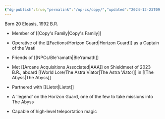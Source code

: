 ```yaml
---
{"dg-publish":true,"permalink":"/np-cs/copy/","updated":"2024-12-23T09:56:19.508-06:00"}
---
```


Born 20 Eleasis, 1992 B.R.

- Member of [[Copy's Family\|Copy's Family]]
- Operative of the [[Factions/Horizon Guard\|Horizon Guard]] as a Captain of the Vaati
- Friends of [[NPCs/Ble'ramath\|Ble'ramath]]

- Met [[Arcane Acquisitions Associated\|AAA]] on Shieldmeet of 2023 B.R., aboard [[World Lore/The Astra Viator\|The Astra Viator]] in [[The Abyss\|The Abyss]]
- Partnered with [[Lietot\|Lietot]]
- A 'legend' on the Horizon Guard, one of the few to take missions into The Abyss
- Capable of high-level teleportation magic